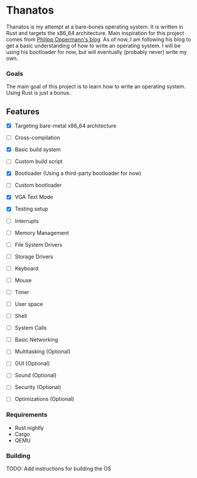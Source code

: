 # Thanatos

Thanatos is my attempt at a bare-bones operating system. It is written in Rust and targets the x86_64 architecture. Main 
inspiration for this project comes from [Philipp Oppermann's blog](https://os.phil-opp.com/). As of now, I am following
his blog to get a basic understanding of how to write an operating system. I will be using his bootloader for now, but
will eventually (probably never) write my own.

### Goals

The main goal of this project is to learn how to write an operating system. Using Rust is just a bonus.


## Features

- [x] Targeting bare-metal x86_64 architecture
- [ ] Cross-compilation
- [x] Basic build system 
- [ ] Custom build script
- [x] Bootloader (Using a third-party bootloader for now)
- [ ] Custom bootloader 
- [x] VGA Text Mode
- [x] Testing setup
- [ ] Interrupts
- [ ] Memory Management
- [ ] File System Drivers
- [ ] Storage Drivers
- [ ] Keyboard 
- [ ] Mouse
- [ ] Timer
- [ ] User space
- [ ] Shell
- [ ] System Calls
- [ ] Basic Networking
- [ ] Multitasking (Optional)
- [ ] GUI (Optional)
- [ ] Sound (Optional)
- [ ] Security (Optional)
- [ ] Optimizations (Optional)


### Requirements

- Rust nightly
- Cargo
- QEMU


### Building

TODO: Add instructions for building the OS

